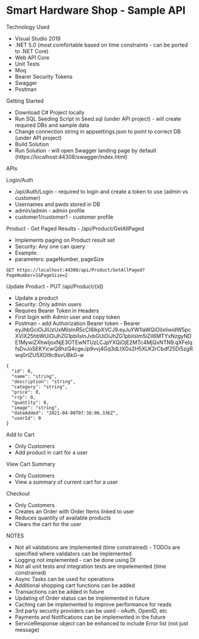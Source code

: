 # Smart Hardware Shop - Sample API

Technology Used
* Visual Studio 2019
* .NET 5.0 (most comfortable based on time constraints - can be ported to .NET Core)
* Web API Core
* Unit Tests
* Moq
* Bearer Security Tokens
* Swagger
* Postman


Getting Started
* Download C# Project locally
* Run SQL Seeding Script in Seed.sql (under API project) - will create required DBs and sample data
* Change connection string in appsettings.json to point to correct DB (under API project)
* Build Solution
* Run Solution - will open Swagger landing page by default (https://localhost:44308/swagger/index.html)

APIs

Login/Auth
*  /api/Auth/Login - required to login and create a token to use (admin vs customer)
* Usernames and pwds stored in DB
* admin/admin - admin profile
* customer1/customer1 - customer profile

Product - Get Paged Results - /api​/Product​/GetAllPaged
* Implements paging on Product result set
* Security: Any one can query
* Example: 
* parameters: pageNumber, pageSize
```shell script
GET https://localhost:44308/api/Product/GetAllPaged?PageNumber=1&PageSize=2
```

Update Product - PUT /api/Product/{id}
* Update a product
* Security: Only admin users
* Requires Bearer Token in Headers
* First login with Admin user and copy token
* Postman - add Authorization Bearer token - Bearer eyJhbGciOiJIUzUxMiIsInR5cCI6IkpXVCJ9.eyJuYW1laWQiOiIxIiwidW5pcXVlX25hbWUiOiJhZG1pbiIsInJvbGUiOiJhZG1pbiIsIm5iZiI6MTYxNzgyNDE1MywiZXhwIjoxNjE3OTEwNTUzLCJpYXQiOjE2MTc4MjQxNTN9.qXFelqfsDvJoSEKYicwQ8hzQ4cgeJp9vvj4Gq3dLtXGs2H5XLK2rCbdf25Di5zgRwq0rlZU5XOI9c8svUBkG-w
```shell script
{
  "id": 0,
  "name": "string",
  "description": "string",
  "category": "string",
  "price": 0,
  "rrp": 0,
  "quantity": 0,
  "image": "string",
  "dateAdded": "2021-04-08T07:36:06.336Z",
  "userId": 0
}
```

Add to Cart 
* Only Customers
* Add product in cart for a user

View Cart Summary
* Only Customers
* View a summary of current cart for a user

Checkout
* Only Customers
* Creates an Order with Order Items linked to user
* Reduces quantity of available products
* Clears the cart for the user


NOTES
* Not all validations are implemented (time constrained) - TODOs are specified where validators can be implemented
* Logging not implemented - can be done using DI
* Not all unit tests and integration tests are impelemented (time constrained)
* Async Tasks can be used for operations
* Additional shopping cart functions can be added
* Transactions can be added in future
* Updating of Order status can be implemented in future
* Caching can be implemented to improve performance for reads
* 3rd party security providers can be used - oAuth, OpenID, etc
* Payments and Notifications can be implemented in the future
* ServiceResponse object can be enhanced to include Error list (not just message)


